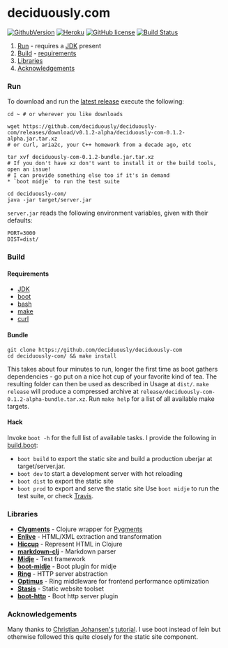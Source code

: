 # deciduously.com
[![GithubVersion](https://img.shields.io/badge/version-0.2.0-red.svg?style=flat-square)](https://github.com/deciduously/deciduously-com/tree/v0.3.0-alpha)
[![Heroku](https://heroku-badge.herokuapp.com/?app=polar-refuge-87230&style=flat)](http://www.deciduously.com)
[![GitHub license](https://img.shields.io/github/license/deciduously/deciduously-com.svg?style=flat-square)](https://github.com/deciduously/deciduously-com/blob//LICENSE)
[![Build Status](https://travis-ci.org/deciduously/deciduously-com.svg?branch=release)](https://travis-ci.org/deciduously/deciduously-com)
1. [Run](#run) - requires a [JDK](http://www.oracle.com/technetwork/java/javase/downloads/index.html) present
2. [Build](#build) - [requirements](#requirements)
3. [Libraries](#libraries)
4. [Acknowledgements](#acknowledgements)
### Run
To download and run the [latest release](https://github.com/deciduously/deciduously-com/releases/tag/v0.1.2-alpha) execute the following:
```shell
cd ~ # or wherever you like downloads

wget https://github.com/deciduously/deciduously-com/releases/download/v0.1.2-alpha/deciduously-com-0.1.2-alpha.jar.tar.xz
# or curl, aria2c, your C++ homework from a decade ago, etc

tar xvf deciduously-com-0.1.2-bundle.jar.tar.xz
# If you don't have xz don't want to install it or the build tools, open an issue!
# I can provide something else too if it's in demand
* `boot midje` to run the test suite

cd deciduously-com/
java -jar target/server.jar
```
`server.jar` reads the following environment variables, given with their
defaults:
```shell
PORT=3000
DIST=dist/
```
### Build
#### Requirements
* [JDK](http://www.oracle.com/technetwork/java/javase/downloads/index.html)
* [boot](https://github.com/boot-clj/boot)
* [bash](https://www.gnu.org/software/bash/)
* [make](https://www.gnu.org/software/make/)
* [curl](https://curl.haxx.se/)
#### Bundle
```shell
git clone https://github.com/deciduously/deciduously-com
cd deciduously-com/ && make install
```
This takes about four minutes to run, longer the first time as boot gathers
dependencies - go put on a nice hot cup of your
favorite kind of tea.  The resulting
folder can then be used as described in Usage at `dist/`. `make release` will produce a compressed archive at `release/deciduously-com-0.1.2-alpha-bundle.tar.xz`.  Run `make help` for a list of all available make targets.
#### Hack
Invoke `boot -h` for the full list of available tasks.  I provide the following
in
[build.boot](https://github.com/deciduously/deciduously-com/blob/master/build.boot):
* `boot build` to export the static site and build a production uberjar at target/server.jar.
* `boot dev` to start a development server with hot reloading
* `boot dist` to export the static site
* `boot prod` to export and serve the static site
Use `boot midje` to run the test suite, or check
[Travis](https://travis-ci.org/deciduously-com).
### Libraries
* [**Clygments**](https://github.com/bfontaine.clygments) - Clojure wrapper for [Pygments](https://pygments.org)
* [**Enlive**](https://github.com/cgrand/enlive) - HTML/XML extraction and transformation
* [**Hiccup**](https://github.com/weavejester/hiccup) - Represent HTML in Clojure
* [**markdown-clj**](https://github.com/yogthos/markdown-clj) - Markdown parser
* [**Midje**](https://github.com/marick/midje) - Test framework
* [**boot-midje**](https://bitbucket.org/zilti/boot-midje) - Boot plugin for midje
* [**Ring**](https://ring-clojure/ring) - HTTP server abstraction
* [**Optimus**](https://github.com/magnars/optimus) - Ring middleware for frontend performance optimization
* [**Stasis**](https://github.com/magnars/stasis) - Static website toolset
* [**boot-http**](https://github.com/pandeiro/boot-http) - Boot http server plugin
### Acknowledgements
Many thanks to [Christian Johansen's](https://github.com/cjohansen) [tutorial](https://cjohensen.no/building-statis-sites-in-clojure-with-stasis/).
  I use boot instead of lein but otherwise followed this quite closely for the static site component.


